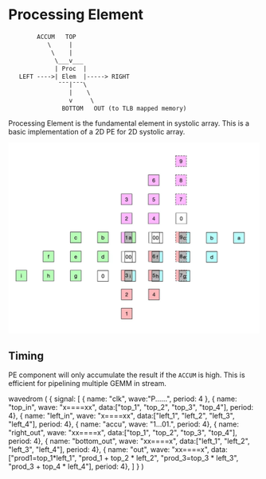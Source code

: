 # Processing Element

```ascii_art
        ACCUM   TOP
           \     |
            \    |
             \___v___
             | Proc  |
   LEFT ---->| Elem  |-----> RIGHT
              ¯¯¯|¯¯¯\
                 |    \
                 v     \
               BOTTOM   OUT (to TLB mapped memory)
```

Processing Element is the fundamental element in systolic array. This is a basic implementation of a 2D PE for 2D systolic array.

![Processing Elements Execution](../images/systolic.jpeg)

## Timing

PE component will only accumulate the result if the `ACCUM` is high. This is efficient for pipelining multiple GEMM in stream.

wavedrom (
    { signal: [
      { name: "clk", wave:"P......", period: 4 },
      { name: "top_in", wave: "x====xx", data:["top_1", "top_2", "top_3", "top_4"], period: 4},
      { name: "left_in", wave: "x====xx", data:["left_1", "left_2", "left_3", "left_4"], period: 4},
      { name: "accu", wave: "1...01.", period: 4},
      { name: "right_out", wave: "xx====x", data:["top_1", "top_2", "top_3", "top_4"], period: 4},
      { name: "bottom_out", wave: "xx====x", data:["left_1", "left_2", "left_3", "left_4"], period: 4},
      { name: "out", wave: "xx====x", data:["prod1=top_1*left_1", "prod_1 + top_2 * left_2", "prod_3=top_3 * left_3", "prod_3 + top_4 * left_4"], period: 4},
      ] }
)
